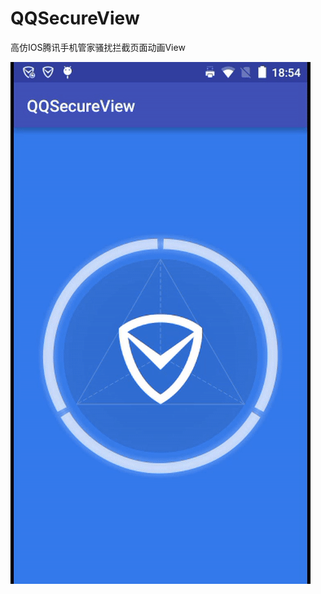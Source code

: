 # QQSecureView
高仿IOS腾讯手机管家骚扰拦截页面动画View

![image](https://github.com/lizhenzhong/QQSecureView/blob/master/ezgif.com-crop.gif)
